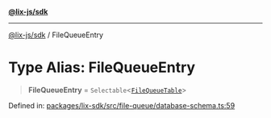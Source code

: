 [**@lix-js/sdk**](../README.md)

***

[@lix-js/sdk](../README.md) / FileQueueEntry

# Type Alias: FileQueueEntry

> **FileQueueEntry** = `Selectable`\<[`FileQueueTable`](FileQueueTable.md)\>

Defined in: [packages/lix-sdk/src/file-queue/database-schema.ts:59](https://github.com/opral/monorepo/blob/319d0a05c320245f48086433fd248754def09ccc/packages/lix-sdk/src/file-queue/database-schema.ts#L59)
